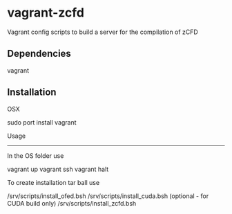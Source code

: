 vagrant-zcfd
============

Vagrant config scripts to build a server for the compilation of zCFD

Dependencies
------------

vagrant

Installation
------------

OSX 

sudo port install vagrant

Usage
_____

In the OS folder use

vagrant up
vagrant ssh
vagrant halt

To create installation tar ball use

/srv/scripts/install_ofed.bsh
/srv/scripts/install_cuda.bsh (optional - for CUDA build only)
/srv/scripts/install_zcfd.bsh
